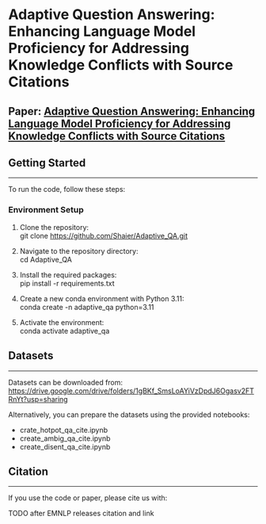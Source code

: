 # Adaptive Question Answering: Enhancing Language Model Proficiency for Addressing Knowledge Conflicts with Source Citations 
## Paper: [Adaptive Question Answering: Enhancing Language Model Proficiency for Addressing Knowledge Conflicts with Source Citations](https://arxiv.org/pdf/2410.04241)

## Getting Started 
--------------- 
To run the code, follow these steps:


### Environment Setup 
1. Clone the repository:  
git clone https://github.com/Shaier/Adaptive_QA.git 

2. Navigate to the repository directory:  
cd Adaptive_QA 

3. Install the required packages:  
pip install -r requirements.txt 

4. Create a new conda environment with Python 3.11:  
conda create -n adaptive_qa python=3.11 

5. Activate the environment:  
conda activate adaptive_qa 


## Datasets 
------------ 
Datasets can be downloaded from: https://drive.google.com/drive/folders/1gBKf_SmsLoAYiVzDpdJ6Ogasv2FTRnYt?usp=sharing


Alternatively, you can prepare the datasets using the provided notebooks: 
* crate_hotpot_qa_cite.ipynb 
* create_ambig_qa_cite.ipynb 
* create_disent_qa_cite.ipynb

## Citation 
------------ 
If you use the code or paper, please cite us with: 

TODO after EMNLP releases citation and link